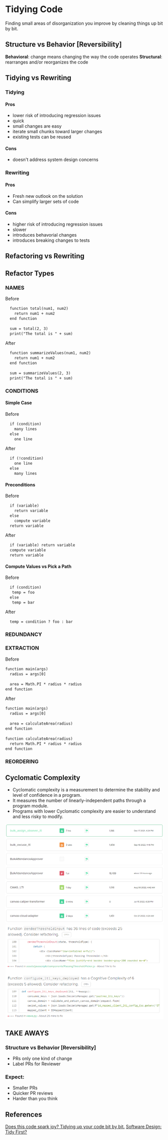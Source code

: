 # Tidying Code

Finding small areas of disorganization you improve by cleaning things up bit by bit.

## Structure vs Behavior [Reversibility]

**Behavioral**: change means changing the way the code operates
**Structural**: rearranges and/or reorganizes the code

## Tidying vs Rewriting
### Tidying
#### Pros
- lower risk of introducing regression issues
- quick
- small changes are easy
- iterate small chunks toward larger changes
- existing tests can be reused

#### Cons
- doesn't address system design concerns

### Rewriting
#### Pros
- Fresh new outlook on the solution
- Can simplify larger sets of code
#### Cons
- higher risk of introducing regression issues
- slower
- introduces behavorial changes
- introduces breaking changes to tests

## Refactoring vs Rewriting


## Refactor Types
### NAMES
Before
```
  function total(num1, num2)
    return num1 + num2
  end function

  sum = total(2, 3)
  print("The total is " + sum)
```

After
```
  function summarizeValues(num1, num2)
    return num1 + num2
  end function

  sum = summarizeValues(2, 3)
  print("The total is " + sum)
```

### CONDITIONS
#### Simple Case
Before
```
  if (condition)
    many lines
  else
    one line
```

After
```
  if (!condition)
    one line
  else
    many lines
```
#### Preconditions
Before
```
  if (variable)
    return variable
  else
    compute variable
  return variable
```
After
```
  if (variable) return variable
  compute variable
  return variable
```
#### Compute Values vs Pick a Path
Before
```
  if (condition)
   temp = foo
  else
   temp = bar
```
After
```
  temp = condition ? foo : bar
```

### REDUNDANCY

### EXTRACTION
Before
```
function main(args)
  radius = args[0]

  area = Math.PI * radius * radius
end function
```

After
```
function main(args)
  radius = args[0]

  area = calculateArea(radius)
end function

function calculateArea(radius)
  return Math.PI * radius * radius
end function
```
### REORDERING

## Cyclomatic Complexity
* Cyclomatic complexity is a measurement to determine the stability and level of confidence in a program.
* It measures the number of linearly-independent paths through a program module.
* Programs with lower Cyclomatic complexity are easier to understand and less risky to modify.

![CodeClimate Quality repo list](./codeclimate_quality_repo_list.png)
![CodeClimate Quality sample analysis](./codeclimate_quality_sample_analysis.png)
## TAKE AWAYS
### Structure vs Behavior [Reversibility]
* PRs only one kind of change
* Label PRs for Reviewer

### Expect:
* Smaller PRs
* Quicker PR reviews
* Harder than you think

## References

[Does this code spark joy? Tidying up your code bit by bit.](https://engineering.gusto.com/does-this-code-spark-joy)
[Software Design: Tidy First?](https://tidyfirst.substack.com/archive)

